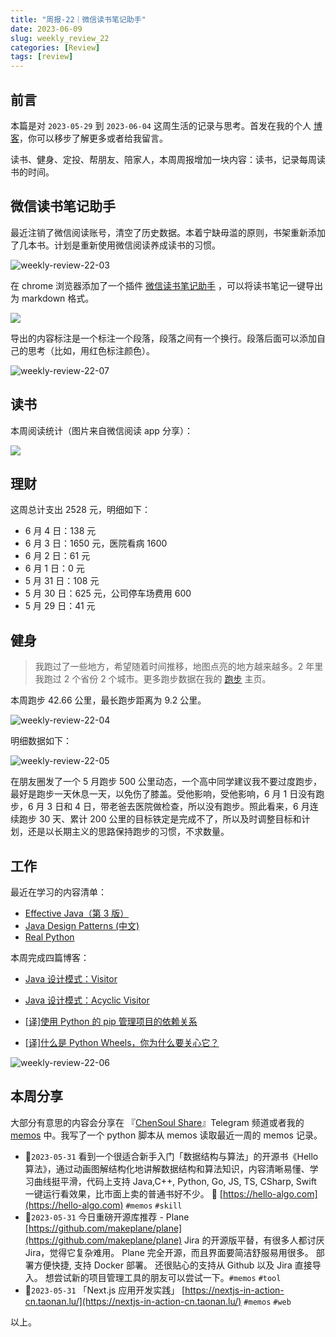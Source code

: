 ```yaml
---
title: "周报-22｜微信读书笔记助手"
date: 2023-06-09
slug: weekly_review_22
categories: [Review]
tags: [review]
---
```


## 前言

本篇是对 `2023-05-29` 到 `2023-06-04` 这周生活的记录与思考。首发在我的个人 [博客](https://blog.chensoul.cc/)，你可以移步了解更多或者给我留言。

读书、健身、定投、帮朋友、陪家人，本周周报增加一块内容：读书，记录每周读书的时间。

## 微信读书笔记助手

最近注销了微信阅读账号，清空了历史数据。本着宁缺毋滥的原则，书架重新添加了几本书。计划是重新使用微信阅读养成读书的习惯。

![weekly-review-22-03](../../../static/images/weekly-review-22-03.webp)

在 chrome 浏览器添加了一个插件 [微信读书笔记助手](https://chrome.google.com/webstore/detail/%E5%BE%AE%E4%BF%A1%E8%AF%BB%E4%B9%A6%E7%AC%94%E8%AE%B0%E5%8A%A9%E6%89%8B/cmlenojlebcodibpdhmklglnbaghpdcg) ，可以将读书笔记一键导出为 markdown 格式。

![](../../../static/images/weekly-review-22-02.webp)

导出的内容标注是一个标注一个段落，段落之间有一个换行。段落后面可以添加自己的思考（比如，用红色标注颜色）。

![weekly-review-22-07](../../../static/images/weekly-review-22-07.webp)

## 读书

本周阅读统计（图片来自微信阅读 app 分享）：

![](../../../static/images/weekly-review-22-01.webp)

## 理财

这周总计支出 2528 元，明细如下：

- 6 月 4 日：138 元
- 6 月 3 日：1650 元，医院看病 1600
- 6 月 2 日：61 元
- 6 月 1 日：0 元
- 5 月 31 日：108 元
- 5 月 30 日：625 元，公司停车场费用 600
- 5 月 29 日：41 元

## 健身

> 我跑过了一些地方，希望随着时间推移，地图点亮的地方越来越多。2 年里我跑过 2 个省份 2 个城市。更多跑步数据在我的 [跑步](https://run.chensoul.cc/) 主页。

本周跑步 42.66 公里，最长跑步距离为 9.2 公里。

![weekly-review-22-04](../../../static/images/weekly-review-22-04.webp)

明细数据如下：

![weekly-review-22-05](../../../static/images/weekly-review-22-05.webp)

在朋友圈发了一个 5 月跑步 500 公里动态，一个高中同学建议我不要过度跑步，最好是跑步一天休息一天，以免伤了膝盖。受他影响，受他影响，6 月 1 日没有跑步，6 月 3 日和 4 日，带老爸去医院做检查，所以没有跑步。照此看来，6 月连续跑步 30 天、累计 200 公里的目标铁定是完成不了，所以及时调整目标和计划，还是以长期主义的思路保持跑步的习惯，不求数量。

## 工作

最近在学习的内容清单：

- [Effective Java（第 3 版）](https://github.com/clxering/Effective-Java-3rd-edition-Chinese-English-bilingual/tree/dev)
- [Java Design Patterns (中文)](https://java-design-patterns.com/zh/)
- [Real Python](https://realpython.com/)

本周完成四篇博客：

- [Java 设计模式：Visitor](/posts/2023/06/02/java-design-patterns-visitor/)

- [Java 设计模式：Acyclic Visitor](/posts/2023/06/01/java-design-patterns-acyclic-visitor/)

- [[译]使用 Python 的 pip 管理项目的依赖关系](/posts/2023/06/01/what-is-pip/)
- [[译]什么是 Python Wheels，你为什么要关心它？](/posts/2023/06/01/python-wheels/)

![weekly-review-22-06](../../../static/images/weekly-review-22-06.webp)

## 本周分享

大部分有意思的内容会分享在 『[ChenSoul Share](https://t.me/ichensoul)』Telegram 频道或者我的 [memos](https://memos.chensoul.cc/) 中。我写了一个 python 脚本从 memos 读取最近一周的 memos 记录。

- 📌`2023-05-31` 看到一个很适合新手入门「数据结构与算法」的开源书《Hello 算法》，通过动画图解结构化地讲解数据结构和算法知识，内容清晰易懂、学习曲线挺平滑，代码上支持 Java,C++, Python, Go, JS, TS, CSharp, Swift 一键运行看效果，比市面上卖的普通书好不少。 🤖 [https://hello-algo.com](https://hello-algo.com) `#memos` `#skill`
- 📌`2023-05-31` 今日重磅开源库推荐 - Plane [https://github.com/makeplane/plane](https://github.com/makeplane/plane) Jira 的开源版平替，有很多人都讨厌 Jira，觉得它复杂难用。 Plane 完全开源，而且界面要简洁舒服易用很多。 部署方便快捷, 支持 Docker 部署。 还很贴心的支持从 Github 以及 Jira 直接导入。 想尝试新的项目管理工具的朋友可以尝试一下。`#memos` `#tool`
- 📌`2023-05-31` 「Next.js 应用开发实践」 [https://nextjs-in-action-cn.taonan.lu/](https://nextjs-in-action-cn.taonan.lu/) `#memos` `#web`

以上。

